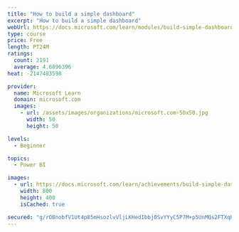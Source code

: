 ```yaml
---
title: "How to build a simple dashboard"
excerpt: "How to build a simple dashboard"
webUrl: https://docs.microsoft.com/learn/modules/build-simple-dashboard/
type: course
price: Free
length: PT24M
ratings:
  count: 2191
  average: 4.6896396
heat: -2147483598

provider:
  name: Microsoft Learn
  domain: microsoft.com
  images:
    - url: /assets/images/organizations/microsoft.com-50x50.jpg
      width: 50
      height: 50

levels:
  - Beginner

topics:
  - Power BI

images:
  - url: https://docs.microsoft.com/learn/achievements/build-simple-dashboard-social.png
    width: 800
    height: 400
    isCached: true

secured: "g/rOBnobfV1Ut4p85mHsozlvVljLKHedIbbj0SvYYyC5P7M+p5UnMQs2FTXqKIL+G8vY7O9/yG0WXRR+7JOTMQG8jcg6es5mlCqHKGqSs2XOxOcZCuKB+9sYvPwFOi72dUltxxBsAD4T/cs1Ynq/E71blaZoCCtJkva5qBOxQbbbWsmXj1xFHXqHcOBwp3rJ4s7epVrJCbwdW/1f6CiOmg2NGpD+fAPtO0bpRbL+iGAnkhSU1XFhZs/x+zxUUJnQBgBPgVr7uJ7AKvnly95GpqK2xo8khmSNe0C9YpE6NRCTme+G2quXQpTqdaaa+8bmRMTKGvT708bCbHkL93sjoAlnoZelyWxdsnXFGcX1dLxySM3P+DjJTqpjY62Y1C6tiqxvd3cyioH4Q/PuPZUOBMdUEesMI+m9x0G3CDwubA4=;u3etpfkTxOhm+S0bmgVmTA=="
---
```


